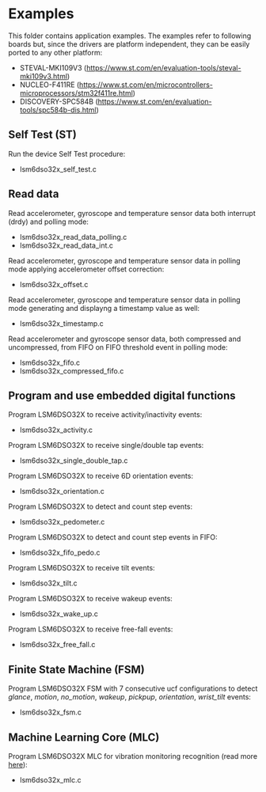 # Examples

This folder contains application examples. The examples refer to following boards but, since the drivers are platform independent, they can be easily ported to any other platform:

- STEVAL-MKI109V3 (https://www.st.com/en/evaluation-tools/steval-mki109v3.html)
- NUCLEO-F411RE (https://www.st.com/en/microcontrollers-microprocessors/stm32f411re.html)
- DISCOVERY-SPC584B (https://www.st.com/en/evaluation-tools/spc584b-dis.html)

## Self Test (ST)

Run the device Self Test procedure:

  - lsm6dso32x_self_test.c

## Read data

Read accelerometer, gyroscope and temperature sensor data both interrupt (drdy) and polling mode:

  - lsm6dso32x_read_data_polling.c
  - lsm6dso32x_read_data_int.c

Read accelerometer, gyroscope and temperature sensor data in polling mode applying accelerometer offset correction:

  - lsm6dso32x_offset.c

Read accelerometer, gyroscope and temperature sensor data in polling mode generating and displayng a timestamp value as well:

  - lsm6dso32x_timestamp.c

Read accelerometer and gyroscope sensor data, both compressed and uncompressed, from FIFO on FIFO threshold event in polling mode:

  - lsm6dso32x_fifo.c
  - lsm6dso32x_compressed_fifo.c

## Program and use embedded digital functions

Program LSM6DSO32X to receive activity/inactivity events:

  - lsm6dso32x_activity.c

Program LSM6DSO32X to receive single/double tap events:

  - lsm6dso32x_single_double_tap.c

Program LSM6DSO32X to receive 6D orientation events:

  - lsm6dso32x_orientation.c

Program LSM6DSO32X to detect and count step events:

  - lsm6dso32x_pedometer.c

Program LSM6DSO32X to detect and count step events in FIFO:

  - lsm6dso32x_fifo_pedo.c

Program LSM6DSO32X to receive tilt events:

  - lsm6dso32x_tilt.c

Program LSM6DSO32X to receive wakeup events:

  - lsm6dso32x_wake_up.c

Program LSM6DSO32X to receive free-fall events:

  - lsm6dso32x_free_fall.c

## Finite State Machine (FSM)

Program LSM6DSO32X FSM with 7 consecutive ucf configurations to detect *glance*, *motion*, *no_motion*, *wakeup*, *pickpup*, *orientation*, *wrist_tilt* events:

  - lsm6dso32x_fsm.c

## Machine Learning Core (MLC)

Program LSM6DSO32X MLC for vibration monitoring recognition (read more [here](https://github.com/STMicroelectronics/STMems_Machine_Learning_Core/blob/master/application_examples/lsm6dso32x/Vibration%20monitoring/README.md)):

  - lsm6dso32x_mlc.c

